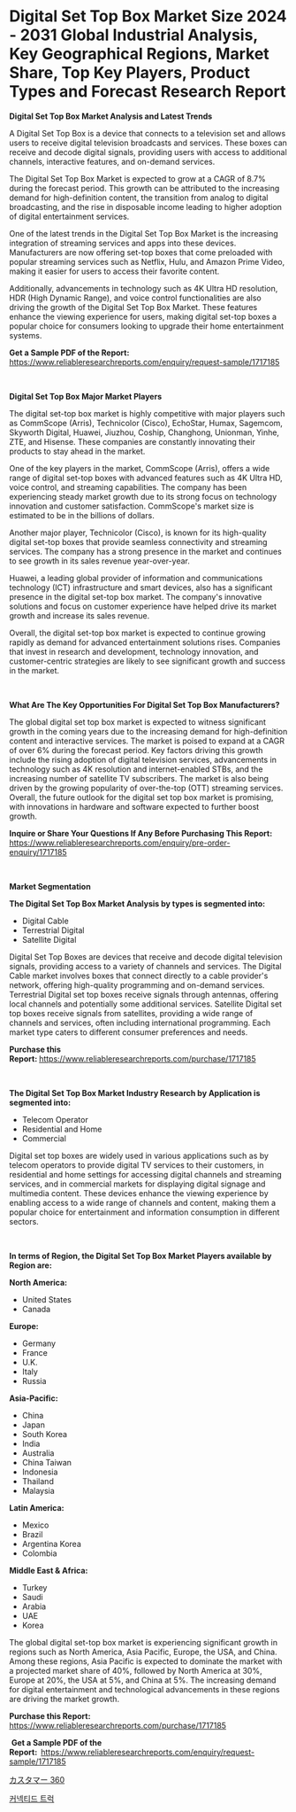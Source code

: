 <p><h1>Digital Set Top Box Market Size 2024 - 2031 Global Industrial Analysis, Key Geographical Regions, Market Share, Top Key Players, Product Types and Forecast Research Report</h1></p><p><strong>Digital Set Top Box Market Analysis and Latest Trends</strong></p>
<p><p>A Digital Set Top Box is a device that connects to a television set and allows users to receive digital television broadcasts and services. These boxes can receive and decode digital signals, providing users with access to additional channels, interactive features, and on-demand services.</p><p>The Digital Set Top Box Market is expected to grow at a CAGR of 8.7% during the forecast period. This growth can be attributed to the increasing demand for high-definition content, the transition from analog to digital broadcasting, and the rise in disposable income leading to higher adoption of digital entertainment services.</p><p>One of the latest trends in the Digital Set Top Box Market is the increasing integration of streaming services and apps into these devices. Manufacturers are now offering set-top boxes that come preloaded with popular streaming services such as Netflix, Hulu, and Amazon Prime Video, making it easier for users to access their favorite content.</p><p>Additionally, advancements in technology such as 4K Ultra HD resolution, HDR (High Dynamic Range), and voice control functionalities are also driving the growth of the Digital Set Top Box Market. These features enhance the viewing experience for users, making digital set-top boxes a popular choice for consumers looking to upgrade their home entertainment systems.</p></p>
<p><strong>Get a Sample PDF of the Report:&nbsp;</strong> <a href="https://www.reliableresearchreports.com/enquiry/request-sample/1717185">https://www.reliableresearchreports.com/enquiry/request-sample/1717185</a></p>
<p>&nbsp;</p>
<p><strong>Digital Set Top Box Major Market Players</strong></p>
<p><p>The digital set-top box market is highly competitive with major players such as CommScope (Arris), Technicolor (Cisco), EchoStar, Humax, Sagemcom, Skyworth Digital, Huawei, Jiuzhou, Coship, Changhong, Unionman, Yinhe, ZTE, and Hisense. These companies are constantly innovating their products to stay ahead in the market.</p><p>One of the key players in the market, CommScope (Arris), offers a wide range of digital set-top boxes with advanced features such as 4K Ultra HD, voice control, and streaming capabilities. The company has been experiencing steady market growth due to its strong focus on technology innovation and customer satisfaction. CommScope's market size is estimated to be in the billions of dollars.</p><p>Another major player, Technicolor (Cisco), is known for its high-quality digital set-top boxes that provide seamless connectivity and streaming services. The company has a strong presence in the market and continues to see growth in its sales revenue year-over-year.</p><p>Huawei, a leading global provider of information and communications technology (ICT) infrastructure and smart devices, also has a significant presence in the digital set-top box market. The company's innovative solutions and focus on customer experience have helped drive its market growth and increase its sales revenue.</p><p>Overall, the digital set-top box market is expected to continue growing rapidly as demand for advanced entertainment solutions rises. Companies that invest in research and development, technology innovation, and customer-centric strategies are likely to see significant growth and success in the market.</p></p>
<p>&nbsp;</p>
<p><strong>What Are The Key Opportunities For Digital Set Top Box Manufacturers?</strong></p>
<p><p>The global digital set top box market is expected to witness significant growth in the coming years due to the increasing demand for high-definition content and interactive services. The market is poised to expand at a CAGR of over 6% during the forecast period. Key factors driving this growth include the rising adoption of digital television services, advancements in technology such as 4K resolution and internet-enabled STBs, and the increasing number of satellite TV subscribers. The market is also being driven by the growing popularity of over-the-top (OTT) streaming services. Overall, the future outlook for the digital set top box market is promising, with innovations in hardware and software expected to further boost growth.</p></p>
<p><strong>Inquire or Share Your Questions If Any Before Purchasing This Report:</strong> <a href="https://www.reliableresearchreports.com/enquiry/pre-order-enquiry/1717185">https://www.reliableresearchreports.com/enquiry/pre-order-enquiry/1717185</a></p>
<p>&nbsp;</p>
<p><strong>Market Segmentation</strong></p>
<p><strong>The Digital Set Top Box Market Analysis by types is segmented into:</strong></p>
<p><ul><li>Digital Cable</li><li>Terrestrial Digital</li><li>Satellite Digital</li></ul></p>
<p><p>Digital Set Top Boxes are devices that receive and decode digital television signals, providing access to a variety of channels and services. The Digital Cable market involves boxes that connect directly to a cable provider's network, offering high-quality programming and on-demand services. Terrestrial Digital set top boxes receive signals through antennas, offering local channels and potentially some additional services. Satellite Digital set top boxes receive signals from satellites, providing a wide range of channels and services, often including international programming. Each market type caters to different consumer preferences and needs.</p></p>
<p><strong>Purchase this Report:&nbsp;</strong><a href="https://www.reliableresearchreports.com/purchase/1717185">https://www.reliableresearchreports.com/purchase/1717185</a></p>
<p>&nbsp;</p>
<p><strong>The Digital Set Top Box Market Industry Research by Application is segmented into:</strong></p>
<p><ul><li>Telecom Operator</li><li>Residential and Home</li><li>Commercial</li></ul></p>
<p><p>Digital set top boxes are widely used in various applications such as by telecom operators to provide digital TV services to their customers, in residential and home settings for accessing digital channels and streaming services, and in commercial markets for displaying digital signage and multimedia content. These devices enhance the viewing experience by enabling access to a wide range of channels and content, making them a popular choice for entertainment and information consumption in different sectors.</p></p>
<p>&nbsp;</p>
<p><strong>In terms of Region, the Digital Set Top Box Market Players available by Region are:</strong></p>
<p>
    <p> <strong> North America: </strong>
        <ul>
            <li>United States</li>
            <li>Canada</li>
        </ul>
        </p> 
    <p> <strong> Europe: </strong>
        <ul>
            <li>Germany</li>
            <li>France</li>
            <li>U.K.</li>
            <li>Italy</li>
            <li>Russia</li>
        </ul>
        </p> 
    <p> <strong> Asia-Pacific: </strong>
        <ul>
            <li>China</li>
            <li>Japan</li>
            <li>South Korea</li>
            <li>India</li>
            <li>Australia</li>
            <li>China Taiwan</li>
            <li>Indonesia</li>
            <li>Thailand</li>
            <li>Malaysia</li>
        </ul>
        </p> 
    <p> <strong> Latin America: </strong>
        <ul>
            <li>Mexico</li>
            <li>Brazil</li>
            <li>Argentina Korea</li>
            <li>Colombia</li>
        </ul>
        </p> 
    <p> <strong> Middle East & Africa: </strong>
        <ul>
            <li>Turkey</li>
            <li>Saudi</li>
            <li>Arabia</li>
            <li>UAE</li>
            <li>Korea</li>
        </ul>
    </p>
    </p>
<p><p>The global digital set-top box market is experiencing significant growth in regions such as North America, Asia Pacific, Europe, the USA, and China. Among these regions, Asia Pacific is expected to dominate the market with a projected market share of 40%, followed by North America at 30%, Europe at 20%, the USA at 5%, and China at 5%. The increasing demand for digital entertainment and technological advancements in these regions are driving the market growth.</p></p>
<p><strong>Purchase this Report: </strong><a href="https://www.reliableresearchreports.com/purchase/1717185">https://www.reliableresearchreports.com/purchase/1717185</a></p>
<p>&nbsp;<strong>Get a Sample PDF of the Report:&nbsp;&nbsp;</strong><a href="https://www.reliableresearchreports.com/enquiry/request-sample/1717185">https://www.reliableresearchreports.com/enquiry/request-sample/1717185</a></p>
<p><strong></strong></p>
<p><p><a href="https://github.com/ppmazlotr77499/Market-Research-Report-List-1/blob/main/80978479377.md">カスタマー 360</a></p><p><a href="https://github.com/idcefvhkdut6/Market-Research-Report-List-1/blob/main/16174668583.md">커넥티드 트럭</a></p></p>
